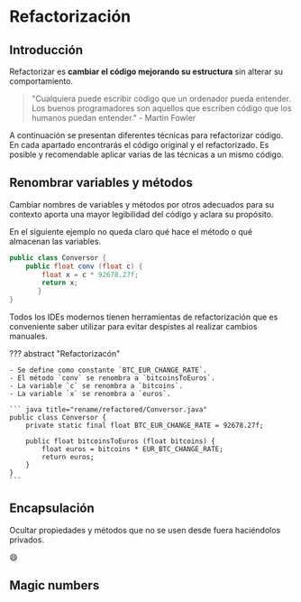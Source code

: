 # Refactorización

## Introducción

Refactorizar es **cambiar el código mejorando su estructura** sin alterar su comportamiento.

> "Cualquiera puede escribir código que un ordenador pueda entender. Los buenos programadores son aquellos que escriben código que los humanos puedan entender." - Martin Fowler

A continuación se presentan diferentes técnicas para refactorizar código. En cada apartado encontrarás el código original y el refactorizado. Es posible y recomendable aplicar varias de las técnicas a un mismo código.


## Renombrar variables y métodos

Cambiar nombres de variables y métodos por otros adecuados para su contexto aporta una mayor legibilidad del código y aclara su propósito.

En el siguiente ejemplo no queda claro qué hace el método o qué almacenan las variables.

``` java title="rename/Conversor.java"
public class Conversor {
	public float conv (float c) {
		float x = c * 92678.27f;
		return x;
	   }
}
```

Todos los IDEs modernos tienen herramientas de refactorización que es conveniente saber utilizar para evitar despistes al realizar cambios manuales.

??? abstract "Refactorizacón"

    - Se define como constante `BTC_EUR_CHANGE_RATE`.
    - El método `conv` se renombra a `bitcoinsToEuros`.
    - La variable `c` se renombra a `bitcoins`.
    - La variable `x` se renombra a `euros`.

    ``` java title="rename/refactored/Conversor.java"
    public class Conversor {
        private static final float BTC_EUR_CHANGE_RATE = 92678.27f;

        public float bitcoinsToEuros (float bitcoins) {
            float euros = bitcoins * EUR_BTC_CHANGE_RATE;
            return euros;
        }
    }
    ```

## Encapsulación

Ocultar propiedades y métodos que no se usen desde fuera haciéndolos privados.

:smile:


## Magic numbers

